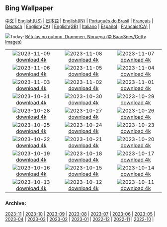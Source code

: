 ## Bing Wallpaper
[中文](README.md) |                     [English(US)](en-US.md) |                     [日本語](ja-JP.md) |                     [English(IN)](en-IN.md) |                     [Português do Brasil](pt-BR.md) |                     [Français](fr-FR.md) |                     [Deutsch](de-DE.md) |                     [English(CA)](en-CA.md) |                     [English(GB)](en-GB.md) |                     [Italiano](it-IT.md) |                     [Español](es-ES.md) |                     [Français(CA)](fr-CA.md) |                    

![](https://www.bing.com/th?id=OHR.NorwayBirch_PT-BR8138936699_UHD.jpg&w=1000)Today: [Bétulas no outono, Drammen, Noruega (©  Baac3nes/Getty Images)](https://www.bing.com/th?id=OHR.NorwayBirch_PT-BR8138936699_UHD.jpg)

|      |      |      |
| :----: | :----: | :----: |
|![](https://www.bing.com/th?id=OHR.ManateeMama_PT-BR7962381210_UHD.jpg&pid=hp&w=384&h=216&rs=1&c=4)2023-11-09 [download 4k](https://www.bing.com/th?id=OHR.ManateeMama_PT-BR7962381210_UHD.jpg)|![](https://www.bing.com/th?id=OHR.KirkilaiTower_PT-BR7621232090_UHD.jpg&pid=hp&w=384&h=216&rs=1&c=4)2023-11-08 [download 4k](https://www.bing.com/th?id=OHR.KirkilaiTower_PT-BR7621232090_UHD.jpg)|![](https://www.bing.com/th?id=OHR.LagoPehoe_PT-BR7207150939_UHD.jpg&pid=hp&w=384&h=216&rs=1&c=4)2023-11-07 [download 4k](https://www.bing.com/th?id=OHR.LagoPehoe_PT-BR7207150939_UHD.jpg)|
|![](https://www.bing.com/th?id=OHR.GrandPrix_PT-BR6808557599_UHD.jpg&pid=hp&w=384&h=216&rs=1&c=4)2023-11-06 [download 4k](https://www.bing.com/th?id=OHR.GrandPrix_PT-BR6808557599_UHD.jpg)|![](https://www.bing.com/th?id=OHR.BisonSnow_PT-BR5474205196_UHD.jpg&pid=hp&w=384&h=216&rs=1&c=4)2023-11-05 [download 4k](https://www.bing.com/th?id=OHR.BisonSnow_PT-BR5474205196_UHD.jpg)|![](https://www.bing.com/th?id=OHR.SeaNettles_PT-BR5271291452_UHD.jpg&pid=hp&w=384&h=216&rs=1&c=4)2023-11-04 [download 4k](https://www.bing.com/th?id=OHR.SeaNettles_PT-BR5271291452_UHD.jpg)|
|![](https://www.bing.com/th?id=OHR.DeathValleySalt_PT-BR1340047933_UHD.jpg&pid=hp&w=384&h=216&rs=1&c=4)2023-11-03 [download 4k](https://www.bing.com/th?id=OHR.DeathValleySalt_PT-BR1340047933_UHD.jpg)|![](https://www.bing.com/th?id=OHR.HautBarr_PT-BR1136803227_UHD.jpg&pid=hp&w=384&h=216&rs=1&c=4)2023-11-02 [download 4k](https://www.bing.com/th?id=OHR.HautBarr_PT-BR1136803227_UHD.jpg)|![](https://www.bing.com/th?id=OHR.HalloweenPorchAI_PT-BR0951998014_UHD.jpg&pid=hp&w=384&h=216&rs=1&c=4)2023-11-01 [download 4k](https://www.bing.com/th?id=OHR.HalloweenPorchAI_PT-BR0951998014_UHD.jpg)|
|![](https://www.bing.com/th?id=OHR.AutumnRaven_PT-BR0746434304_UHD.jpg&pid=hp&w=384&h=216&rs=1&c=4)2023-10-31 [download 4k](https://www.bing.com/th?id=OHR.AutumnRaven_PT-BR0746434304_UHD.jpg)|![](https://www.bing.com/th?id=OHR.RoyalCabinet_PT-BR0309884502_UHD.jpg&pid=hp&w=384&h=216&rs=1&c=4)2023-10-30 [download 4k](https://www.bing.com/th?id=OHR.RoyalCabinet_PT-BR0309884502_UHD.jpg)|![](https://www.bing.com/th?id=OHR.FiveWinds_PT-BR9736426196_UHD.jpg&pid=hp&w=384&h=216&rs=1&c=4)2023-10-29 [download 4k](https://www.bing.com/th?id=OHR.FiveWinds_PT-BR9736426196_UHD.jpg)|
|![](https://www.bing.com/th?id=OHR.OldBridgeSkye_PT-BR9531632711_UHD.jpg&pid=hp&w=384&h=216&rs=1&c=4)2023-10-28 [download 4k](https://www.bing.com/th?id=OHR.OldBridgeSkye_PT-BR9531632711_UHD.jpg)|![](https://www.bing.com/th?id=OHR.ViennaAutumn_PT-BR1572205142_UHD.jpg&pid=hp&w=384&h=216&rs=1&c=4)2023-10-27 [download 4k](https://www.bing.com/th?id=OHR.ViennaAutumn_PT-BR1572205142_UHD.jpg)|![](https://www.bing.com/th?id=OHR.GrandStaircase_PT-BR9054021787_UHD.jpg&pid=hp&w=384&h=216&rs=1&c=4)2023-10-26 [download 4k](https://www.bing.com/th?id=OHR.GrandStaircase_PT-BR9054021787_UHD.jpg)|
|![](https://www.bing.com/th?id=OHR.FuzerCastle_PT-BR8679646534_UHD.jpg&pid=hp&w=384&h=216&rs=1&c=4)2023-10-25 [download 4k](https://www.bing.com/th?id=OHR.FuzerCastle_PT-BR8679646534_UHD.jpg)|![](https://www.bing.com/th?id=OHR.CapybaraAnimals_PT-BR8447005042_UHD.jpg&pid=hp&w=384&h=216&rs=1&c=4)2023-10-24 [download 4k](https://www.bing.com/th?id=OHR.CapybaraAnimals_PT-BR8447005042_UHD.jpg)|![](https://www.bing.com/th?id=OHR.AstoriaBridge_PT-BR7535453124_UHD.jpg&pid=hp&w=384&h=216&rs=1&c=4)2023-10-23 [download 4k](https://www.bing.com/th?id=OHR.AstoriaBridge_PT-BR7535453124_UHD.jpg)|
|![](https://www.bing.com/th?id=OHR.PersepolisRelief_PT-BR7243215080_UHD.jpg&pid=hp&w=384&h=216&rs=1&c=4)2023-10-22 [download 4k](https://www.bing.com/th?id=OHR.PersepolisRelief_PT-BR7243215080_UHD.jpg)|![](https://www.bing.com/th?id=OHR.PygmySloth_PT-BR7040912343_UHD.jpg&pid=hp&w=384&h=216&rs=1&c=4)2023-10-21 [download 4k](https://www.bing.com/th?id=OHR.PygmySloth_PT-BR7040912343_UHD.jpg)|![](https://www.bing.com/th?id=OHR.WaterLilyVietnam_PT-BR0091482904_UHD.jpg&pid=hp&w=384&h=216&rs=1&c=4)2023-10-20 [download 4k](https://www.bing.com/th?id=OHR.WaterLilyVietnam_PT-BR0091482904_UHD.jpg)|
|![](https://www.bing.com/th?id=OHR.KodiakAlaska_PT-BR9855101179_UHD.jpg&pid=hp&w=384&h=216&rs=1&c=4)2023-10-19 [download 4k](https://www.bing.com/th?id=OHR.KodiakAlaska_PT-BR9855101179_UHD.jpg)|![](https://www.bing.com/th?id=OHR.SpreadsheetDay_PT-BR9592083613_UHD.jpg&pid=hp&w=384&h=216&rs=1&c=4)2023-10-18 [download 4k](https://www.bing.com/th?id=OHR.SpreadsheetDay_PT-BR9592083613_UHD.jpg)|![](https://www.bing.com/th?id=OHR.GoldenEnchantments_PT-BR9264199227_UHD.jpg&pid=hp&w=384&h=216&rs=1&c=4)2023-10-17 [download 4k](https://www.bing.com/th?id=OHR.GoldenEnchantments_PT-BR9264199227_UHD.jpg)|
|![](https://www.bing.com/th?id=OHR.GentooJump_PT-BR8915637831_UHD.jpg&pid=hp&w=384&h=216&rs=1&c=4)2023-10-16 [download 4k](https://www.bing.com/th?id=OHR.GentooJump_PT-BR8915637831_UHD.jpg)|![](https://www.bing.com/th?id=OHR.RingEclipse_PT-BR8456160531_UHD.jpg&pid=hp&w=384&h=216&rs=1&c=4)2023-10-15 [download 4k](https://www.bing.com/th?id=OHR.RingEclipse_PT-BR8456160531_UHD.jpg)|![](https://www.bing.com/th?id=OHR.ViesteItaly_PT-BR8163447010_UHD.jpg&pid=hp&w=384&h=216&rs=1&c=4)2023-10-14 [download 4k](https://www.bing.com/th?id=OHR.ViesteItaly_PT-BR8163447010_UHD.jpg)|
|![](https://www.bing.com/th?id=OHR.BasilicaOfOurLadyAparecida_PT-BR7685662774_UHD.jpg&pid=hp&w=384&h=216&rs=1&c=4)2023-10-13 [download 4k](https://www.bing.com/th?id=OHR.BasilicaOfOurLadyAparecida_PT-BR7685662774_UHD.jpg)|![](https://www.bing.com/th?id=OHR.JohnDayFossil_PT-BR5921609845_UHD.jpg&pid=hp&w=384&h=216&rs=1&c=4)2023-10-12 [download 4k](https://www.bing.com/th?id=OHR.JohnDayFossil_PT-BR5921609845_UHD.jpg)|![](https://www.bing.com/th?id=OHR.SoprisSunrise_PT-BR5575727511_UHD.jpg&pid=hp&w=384&h=216&rs=1&c=4)2023-10-11 [download 4k](https://www.bing.com/th?id=OHR.SoprisSunrise_PT-BR5575727511_UHD.jpg)|


### Archive:
[2023-11](archive/pt-BR/202311/README.md) | [2023-10](archive/pt-BR/202310/README.md) | [2023-09](archive/pt-BR/202309/README.md) | [2023-08](archive/pt-BR/202308/README.md) | [2023-07](archive/pt-BR/202307/README.md) | [2023-06](archive/pt-BR/202306/README.md) | [2023-05](archive/pt-BR/202305/README.md) | [2023-04](archive/pt-BR/202304/README.md) | [2023-03](archive/pt-BR/202303/README.md) | [2023-02](archive/pt-BR/202302/README.md) | [2023-01](archive/pt-BR/202301/README.md) | [2022-12](archive/pt-BR/202212/README.md) | [2022-11](archive/pt-BR/202211/README.md) | [2022-10](archive/pt-BR/202210/README.md) | 